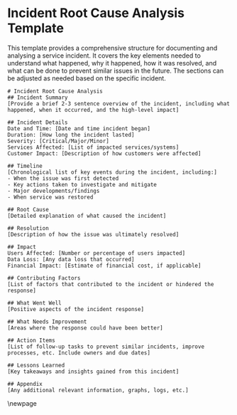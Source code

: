 # Incident Root Cause Analysis Template

This template provides a comprehensive structure for documenting and analysing a service incident. 
It covers the key elements needed to understand what happened, why it happened, how it was resolved, and what can be done to prevent similar issues in the future. 
The sections can be adjusted as needed based on the specific incident.

````
# Incident Root Cause Analysis
## Incident Summary
[Provide a brief 2-3 sentence overview of the incident, including what happened, when it occurred, and the high-level impact]

## Incident Details
Date and Time: [Date and time incident began]
Duration: [How long the incident lasted]
Severity: [Critical/Major/Minor]
Services Affected: [List of impacted services/systems]
Customer Impact: [Description of how customers were affected]

## Timeline
[Chronological list of key events during the incident, including:]
- When the issue was first detected
- Key actions taken to investigate and mitigate
- Major developments/findings
- When service was restored

## Root Cause
[Detailed explanation of what caused the incident]

## Resolution
[Description of how the issue was ultimately resolved]

## Impact
Users Affected: [Number or percentage of users impacted]
Data Loss: [Any data loss that occurred]
Financial Impact: [Estimate of financial cost, if applicable]

## Contributing Factors
[List of factors that contributed to the incident or hindered the response]

## What Went Well
[Positive aspects of the incident response]

## What Needs Improvement
[Areas where the response could have been better]

## Action Items
[List of follow-up tasks to prevent similar incidents, improve processes, etc. Include owners and due dates]

## Lessons Learned
[Key takeaways and insights gained from this incident]

## Appendix
[Any additional relevant information, graphs, logs, etc.]
````

<!-- Leave the rest of this page blank -->
\newpage